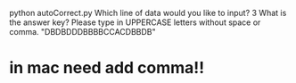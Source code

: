 python autoCorrect.py
Which line of data would you like to input?
3
What is the answer key?
Please type in UPPERCASE letters without space or comma.
"DBDBDDDBBBBCCACDBBDB"

# in mac need add comma!!
